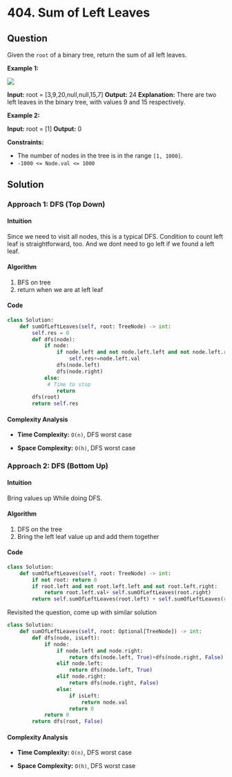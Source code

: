 
# 404. Sum of Left Leaves

## Question

Given the  `root`  of a binary tree, return the sum of all left leaves.

**Example 1:**

![](https://assets.leetcode.com/uploads/2021/04/08/leftsum-tree.jpg)

**Input:** root = [3,9,20,null,null,15,7]
**Output:** 24
**Explanation:** There are two left leaves in the binary tree, with values 9 and 15 respectively.

**Example 2:**

**Input:** root = [1]
**Output:** 0

**Constraints:**

- The number of nodes in the tree is in the range  `[1, 1000]`.
- `-1000 <= Node.val <= 1000`

## Solution

### Approach 1: DFS (Top Down)

#### Intuition

Since we need to visit all nodes, this is a typical DFS. Condition to count left leaf is straightforward, too. And we dont need to go left if we found a left leaf.

#### Algorithm

1. BFS on tree
2. return when we are at left leaf

#### Code

```python
class Solution:
    def sumOfLeftLeaves(self, root: TreeNode) -> int:
        self.res = 0
        def dfs(node):
            if node:
                if node.left and not node.left.left and not node.left.right:
                    self.res+=node.left.val
                dfs(node.left)
                dfs(node.right)
            else:
             # Time to stop
                return
        dfs(root)
        return self.res        
```

#### Complexity Analysis

- **Time Complexity:**  `O(n)`,  DFS worst case

- **Space Complexity:**  `O(h)`, DFS worst case

### Approach 2: DFS (Bottom Up)

#### Intuition

Bring values up While doing DFS.

#### Algorithm

1. DFS on the tree
2. Bring the left leaf value up and add them together

#### Code

```python
class Solution:
    def sumOfLeftLeaves(self, root: TreeNode) -> int:
        if not root: return 0
        if root.left and not root.left.left and not root.left.right:
            return root.left.val+ self.sumOfLeftLeaves(root.right)
        return self.sumOfLeftLeaves(root.left) + self.sumOfLeftLeaves(root.right)
```

Revisited the question, come up with similar solution

```python
class Solution:
    def sumOfLeftLeaves(self, root: Optional[TreeNode]) -> int:
        def dfs(node, isLeft):
            if node:
                if node.left and node.right:
                    return dfs(node.left, True)+dfs(node.right, False)
                elif node.left:
                    return dfs(node.left, True)
                elif node.right:
                    return dfs(node.right, False)
                else:
                    if isLeft:
                        return node.val
                    return 0
            return 0
        return dfs(root, False)     
```

#### Complexity Analysis

- **Time Complexity:**  `O(n)`,  DFS worst case

- **Space Complexity:**  `O(h)`, DFS worst case
